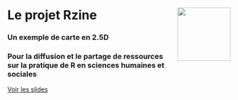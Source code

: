 # Le projet Rzine  [<img src="https://rzine.fr/img/Rzine_logo.png"  align="right" width="120"/>](http://rzine.fr/)
### Un exemple de carte en 2.5D
### Pour la diffusion et le partage de ressources sur la pratique de R en sciences humaines et sociales 

[Voir les slides](https://huguespecout.github.io/projet_rzine/)

